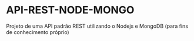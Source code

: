 # API-REST-NODE-MONGO
Projeto de uma API padrão REST utilizando o Nodejs e MongoDB (para fins de conhecimento próprio)
